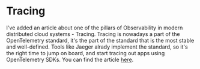 # Tracing

I've added an article about one of the pillars of Observability in modern
distributed cloud systems - Tracing. Tracing is nowadays a part of the
OpenTelemetry standard, it's the part of the standard that is the most stable
and well-defined. Tools like Jaeger alrady implement the standard, so it's the
right time to jump on board, and start tracing out apps using OpenTelemetry
SDKs. You can find the article [here](../technologies/observability/tracing.md).
